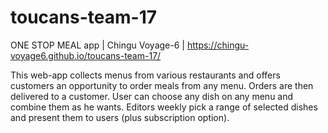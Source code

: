 # toucans-team-17
ONE STOP MEAL app | Chingu Voyage-6 | https://chingu-voyage6.github.io/toucans-team-17/

This web-app collects menus from various restaurants and offers customers an opportunity to order meals from any menu. Orders are then delivered to a customer.
User can choose any dish on any menu and combine them as he wants. 
Editors weekly pick a range of selected dishes and present them to users (plus subscription option). 
